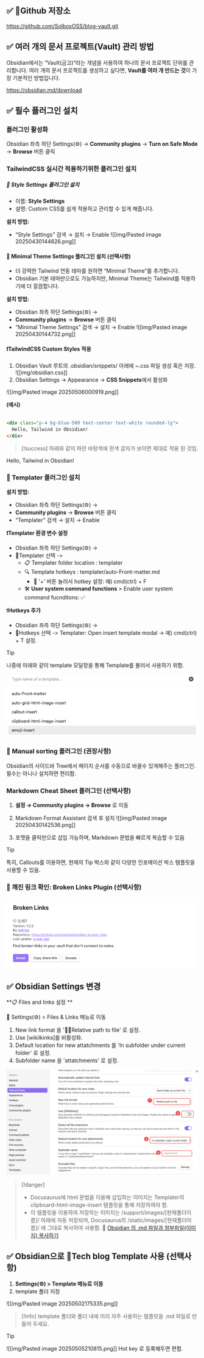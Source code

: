 
## ✅ Github 저장소

https://github.com/SolboxOSS/blog-vault.git

## ✅ 여러 개의 문서 프로젝트(Vault) 관리 방법

 Obsidian에서는 “Vault(금고)“라는 개념을 사용하여 하나의 문서 프로젝트 단위를 관리합니다. 여러 개의 문서 프로젝트를 생성하고 싶다면, **Vault를 여러 개 만드는 것**이 가장 기본적인 방법입니다. 

https://obsidian.md/download

## ✅ 필수 플러그인 설치

### 플러그인 활성화

Obsidian 좌측 하단 Settings(⚙️) →
**Community plugins** → **Turn on Safe Mode** → **Browse** 버튼 클릭

### TailwindCSS 실시간 적용하기위한 플러그인 설치
#####  📌 Style Settings 플러그인 설치

- 이름: **Style Settings**
- 설명: Custom CSS를 쉽게 적용하고 관리할 수 있게 해줍니다.

**설치 방법:**

- “Style Settings” 검색 → 설치 → Enable
  ![[img/Pasted image 20250430144626.png]]

#### 📌 Minimal Theme Settings 플러그인 설치 (선택사항)

- 더 강력한 Tailwind 연동 테마를 원하면 “Minimal Theme”를 추가합니다.
- Obsidian 기본 테마만으로도 가능하지만, Minimal Theme는 Tailwind를 적용하기에 더 깔끔합니다.

**설치 방법:**
- Obsidian 좌측 하단 Settings(⚙️) →
- **Community plugins** →  **Browse** 버튼 클릭
- “Minimal Theme Settings” 검색 → 설치 → Enable
  ![[img/Pasted image 20250430144732.png]]

#### ❗TailwindCSS Custom Styles 적용

  1. Obsidian Vault 루트의  .obsidian/snippets/ 아래에 ~.css 파일 생성 혹은 저장. ![[img/obsidian.css]]
2. Obsidian Settings → Appearance → **CSS Snippets**에서 활성화

![[img/Pasted image 20250506000919.png]]

**(예시)**

```markdown

<div class="p-4 bg-blue-500 text-center text-white rounded-lg">
  Hello, Tailwind in Obsidian!
</div>
```

> [!success] 
> 아래와 같이 파란 바탕색에 흰색 글자가 보이면 제대로 적용 된 것임. 

<div class="p-4 bg-blue-500 text-center text-white rounded-lg">
  Hello, Tailwind in Obsidian!
</div>

### 📌 Templater 플러그인 설치

**설치 방법:**
- Obsidian 좌측 하단 Settings(⚙️) →
- **Community plugins** →  **Browse** 버튼 클릭
- “Templater” 검색 → 설치 → Enable



**❗Templater 환경 변수 설정**

- Obsidian 좌측 하단 Settings(⚙️) →
-  Templater 선택 -> 
	- 📋 Templater folder location :  templater
	- 🔍 Template hotkeys : templater/auto-Front-matter.md
		- 🔗 '+' 버튼 눌러서 hotkey 설정: 예) cmd(ctrl) + F
	- 🛠️ **User system command functions** > Enable user system command fucnditons:  ✅ 

❗**Hotkeys 추가**
- Obsidian 좌측 하단 Settings(⚙️) →
-  Hotkeys 선택 -> Templater: Open insert template modal -> 예) cmd(ctrl) + T 설정.

> [!tip] 
> 나중에 아래와 같이 template 모달창을 통해 Template를 불러서 사용하기 위함.  
> 
> ![](Settings/Obsidian/attachments/Pasted%20image%2020250520142625.png)

### 📌 Manual sorting 플러그인 (권장사항)

Obsidian의 사이드바 Tree에서 페이지 순서를 수동으로 바꿀수 있게해주는 플러그인.
필수는 아니나 설치하면 편리함.


### Markdown Cheat Sheet 플러그인 (선택사항)

1. **설정 → Community plugins → Browse** 로 이동
    
2. Markdown Format Assistant  검색 후 설치
   ![[img/Pasted image 20250430142536.png]]

3. 포맷을 클릭만으로 삽입 가능하며, Markdown 문법을 빠르게 복습할 수 있음

> [!tip] 
> 특히, Callouts를 이용하면, 현재의 Tip 박스와 같이 다양한 인포메이션 박스 템플릿을 사용할 수 있음. 


### 🧩 깨진 링크 확인: Broken Links Plugin (선택사항)
![](attachments/Pasted%20image%2020250521231557.png)

## ✅ Obsidian Settings 변경

**📋 Files and links 설정 **

🔗 Settings(⚙️) > Files & Links 메뉴로 이동
1. New link format 을 'Relative path to file' 로 설정.
2. Use [wikilkinks]를 비활성화.
3. Default location for new attatchments 를 'In subfolder under current folder' 로 설정.
4. Subfolder name 을 'attatchments' 로 설정.

![](attachments/Pasted%20image%2020250520175414.png)
> [!danger] 
> - Docusaurus에 html 문법을 이용해  삽입하는 이미지는 Templater의 clipboard-html-image-insert 템플릿을 통해 저장하여야 함. 
> - 이 템플릿을 이용하여 저장하는 이미지는 /support/images/[현재폴더이름]/  아래에 자동 저장되며, Docusaurus의 /static/images/[현재폴더이름]/ 에 그대로 복사하여 사용함.
> 🔗 [Obsidian 의 .md 파일과 첨부파일(이미지) 복사하기](Docusaurus%20에서%20확인하기.md#Obsidian%20의%20.md%20파일과%20첨부파일(이미지)%20복사하기)



## ✅ Obsidian으로 Tech blog Template 사용 (선택사항)

1. **Settings(⚙️) > Template 메뉴로 이동**
2. template 폴더 지정

![[img/Pasted image 20250502175335.png]]

> [!info] 
>  template 폴더와 폴더 내에 미리 자주 사용하는 템플릿을 .md 파일로 만들어 두세요.

> [!tip] 
> ![[img/Pasted image 20250505210815.png]] 
> Hot key 로 등록해두면 편함.
> 



